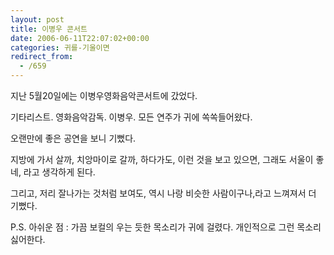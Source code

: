 ```yaml
---
layout: post
title: 이병우 콘서트
date: 2006-06-11T22:07:02+00:00
categories: 귀를-기울이면
redirect_from:
  - /659
---
```


지난 5월20일에는 이병우영화음악콘서트에 갔었다.

기타리스트. 영화음악감독. 이병우. 모든 연주가 귀에 쏙쏙들어왔다.

오랜만에 좋은 공연을 보니 기뻤다.

지방에 가서 살까, 치앙마이로 갈까, 하다가도, 이런 것을 보고 있으면, 그래도 서울이 좋네, 라고 생각하게 된다.

그리고, 저리 잘나가는 것처럼 보여도, 역시 나랑 비슷한 사람이구나,라고 느껴져서 더 기뻤다.

P.S. 아쉬운 점 : 가끔 보컬의 우는 듯한 목소리가 귀에 걸렸다. 개인적으로 그런 목소리 싫어한다.

